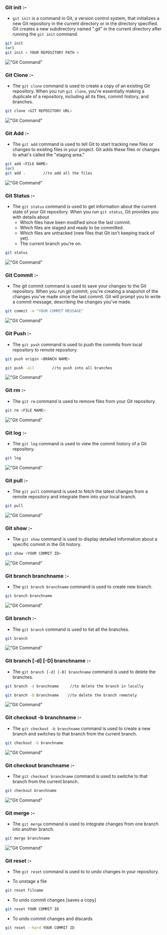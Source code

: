 ### Git init :- 
* `git init` is a command in Git, a version control system, that initializes a new Git repository in the current directory or in the directory specified. Git creates a new subdirectory named ".git" in the current directory after running the `git init` command.
```sh
git init
(or)
git init < YOUR REPOSITORY PATH >
```
 !["Git Command"](https://github.com/mohankrishna02/Git-commands/blob/main/images/img1.png "Optional Title")

 ### Git Clone :-
* The `git clone` command is used to create a copy of an existing Git repository. When you run `git clone`, you're essentially making a duplicate of a repository, including all its files, commit history, and branches.
```sh
git clone <GIT REPOSITORY URL>
```
!["Git Command"](https://github.com/mohankrishna02/Git-commands/blob/main/images/img2.png "Optional Title")

### Git Add :-
* The `git add` command is used to tell Git to start tracking new files or changes to existing files in your project. Git adds these files or changes to what's called the "staging area."
```sh
git add <FILE NAME>
(or)
git add .        //to add all the files
```
!["Git Command"](https://github.com/mohankrishna02/Git-commands/blob/main/images/img3.png "Optional Title")

### Git Status :-
* The `git status` command is used to get information about the current state of your Git repository. When you run `git status`, Git provides you with details about
  * Which files have been modified since the last commit.
  * Which files are staged and ready to be committed.
  * Which files are untracked (new files that Git isn't keeping track of yet).
  * The current branch you're on.
```sh
git status
```
!["Git Command"](https://github.com/mohankrishna02/Git-commands/blob/main/images/img4.png "Optional Title")

### Git Commit :-
* The git commit command is used to save your changes to the Git repository. When you run git commit, you're creating a snapshot of the changes you've made since the last commit. Git will prompt you to write a commit message, describing the changes you've made.
```sh
git commit -m "YOUR COMMIT MESSAGE"
```
!["Git Command"](https://github.com/mohankrishna02/Git-commands/blob/main/images/git%20commit.png "Optional Title")

### Git Push :-
* The `git push` command is used to push the commits from local repository to remote repository.
```sh
git push origin <BRANCH NAME>

git push -all        //to push into all branches
```
!["Git Command"](https://github.com/mohankrishna02/Git-commands/blob/main/images/git%20push.png "Optional Title")

### Git rm :-
* The `git rm` command is used to remove files from your Git repository.
```sh
git rm <FILE NAME>
```
!["Git Command"](https://github.com/mohankrishna02/Git-commands/blob/main/images/git%20remove.png "Optional Title")

### Git log :-
* The `git log` command is used to view the commit history of a Git repository.
```sh
git log
```
!["Git Command"](https://github.com/mohankrishna02/Git-commands/blob/main/images/git%20log.png "Optional Title")

### Git pull :-
* The `git pull` command is used to fetch the latest changes from a remote repository and integrate them into your local branch.
```sh
git pull
```
!["Git Command"](https://github.com/mohankrishna02/Git-commands/blob/main/images/git%20pull.png "Optional Title")

### Git show :-
* The `git show` command is used to display detailed information about a specific commit in the Git history.
```sh
git show <YOUR COMMIT ID>
```
!["Git Command"](https://github.com/mohankrishna02/Git-commands/blob/main/images/git%20show.png "Optional Title")

### Git branch branchname :-
* The `git branch branchname` command is used to create new branch.
```sh
git branch branchname
```
!["Git Command"](https://github.com/mohankrishna02/Git-commands/blob/main/images/git%20cbranch.png "Optional Title")

### Git branch :-
* The `git branch` command is used to list all the branches.
```sh
git branch
```
!["Git Command"](https://github.com/mohankrishna02/Git-commands/blob/main/images/git%20branch.png "Optional Title")

### Git branch [-d] [-D] branchname :-
* The `git branch [-d] [-D] branchname` command is used to delete the branches.
```sh
git branch -d branchname     //to delete the branch in locally

git branch -D branchname    //to delete the branch remotely
```
!["Git Command"](https://github.com/mohankrishna02/Git-commands/blob/main/images/git%20dbranch.png "Optional Title")

### Git checkout -b branchname :-
* The `git checkout -b branchname` command is used to create a new branch and switches to that branch from the current branch.
```sh
git checkout -b branchname
```
!["Git Command"](https://github.com/mohankrishna02/Git-commands/blob/main/images/git%20checkoutbranch.png "Optional Title")

### Git checkout branchname :-
* The `git checkout branchname` command is used to switche to that branch from the current branch.
```sh
git checkout branchname
```
!["Git Command"](https://github.com/mohankrishna02/Git-commands/blob/main/images/git%20checkout.png "Optional Title")

### Git merge :-
* The `git merge` command is used to integrate changes from one branch into another branch. 
```sh
git merge branchname
```
!["Git Command"](https://github.com/mohankrishna02/Git-commands/blob/main/images/git%20merge.png "Optional Title")

### Git reset :-
* The `git reset` command is used to to undo changes in your repository.

* To unstage a file 
 ```sh
 git reset filname
 ```
 * To undo commit changes [saves a copy]
```sh
git reset YOUR COMMIT ID
```
 * To undo commit changes and discards
```sh
git reset --hard YOUR COMMIT ID
```

